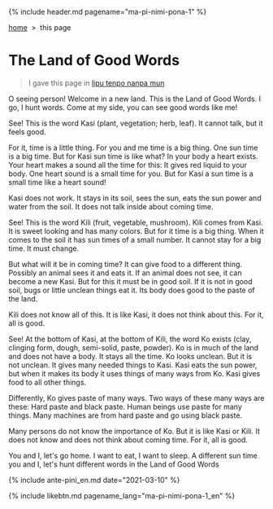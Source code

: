 {% include header.md pagename="ma-pi-nimi-pona-1" %}



<span class="en">[home](https://joelthomastr.github.io/tokipona/README_en)&nbsp;&nbsp;>&nbsp;&nbsp;this page</span>

# <span class="en">The Land of Good Words</span>

> <span class="en">I gave this page in [lipu tenpo nanpa mun](https://liputenpo.org/2021/03/01/lipu-tenpo-nanpa-mun/)</span>

<span class="en">O seeing person! Welcome in a new land. This is the Land of Good Words. I go, I hunt words. Come at my side, you can see good words like me!</span>

<span class="en">See! This is the word Kasi (plant, vegetation; herb, leaf). It cannot talk, but it feels good.</span>

<span class="en">For it, time is a little thing. For you and me time is a big thing. One sun time is a big time. But for Kasi sun time is like what? In your body a heart exists. Your heart makes a sound all the time for this: It gives red liquid to your body. One heart sound is a small time for you. But for  Kasi a sun time is a small time like a heart sound!</span>

<span class="en">Kasi does not work. It stays in its soil, sees the sun, eats the sun power and water from the soil. It does not talk inside about coming time.</span>

<span class="en">See! This is the word Kili (fruit, vegetable, mushroom). Kili comes from Kasi. It is sweet looking and has many colors. But for it time is a big thing. When it comes to the soil it has sun times of a small number. It cannot stay for a big time. It must change.</span>

<span class="en">But what will it be in coming time? It can give food to a different thing. Possibly an animal sees it and eats it. If an animal does not see, it can become a new Kasi. But for this it must be in good soil. If it is not in good soil, bugs or little unclean things eat it. Its body does good to the paste of the land.</span>

<span class="en">Kili does not know all of this. It is like Kasi, it does not think about this. For it, all is good.</span>

<span class="en">See! At the bottom of Kasi, at the bottom of Kili, the word Ko exists (clay, clinging form, dough, semi-solid, paste, powder). Ko is in much of the land and does not have a body. It stays all the time. Ko looks unclean. But it is not unclean. It gives many needed things to Kasi. Kasi eats the sun power, but when it makes its body it uses things of many ways from Ko. Kasi gives food to all other things.</span>

<span class="en">Differently, Ko gives paste of many ways. Two ways of these many ways are these: Hard paste and black paste. Human beings use paste for many things. Many machines are from hard paste and go using black paste.</span>

<span class="en">Many persons do not know the importance of Ko. But it is like Kasi or Kili. It does not know and does not think about coming time. For it, all is good.</span>

<span class="en">You and I, let's go home. I want to eat, I want to sleep. A different sun time you and I, let's hunt different words in the Land of Good Words</span>

{% include ante-pini_en.md date="2021-03-10" %}

{% include likebtn.md pagename_lang="ma-pi-nimi-pona-1_en" %}
